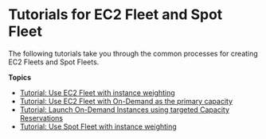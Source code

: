 # Tutorials for EC2 Fleet and Spot Fleet<a name="fleet-tutorials"></a>

The following tutorials take you through the common processes for creating EC2 Fleets and Spot Fleets\.

**Topics**
+ [Tutorial: Use EC2 Fleet with instance weighting](ec2-fleet-instance-weighting-walkthrough.md)
+ [Tutorial: Use EC2 Fleet with On\-Demand as the primary capacity](ec2-fleet-on-demand-walkthrough.md)
+ [Tutorial: Launch On\-Demand Instances using targeted Capacity Reservations](ec2-fleet-launch-on-demand-instances-using-targeted-capacity-reservations-walkthrough.md)
+ [Tutorial: Use Spot Fleet with instance weighting](instance-weighting-walkthrough.md)